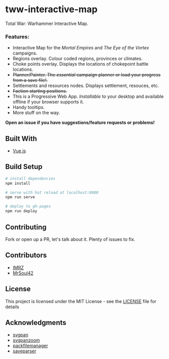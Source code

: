 # tww-interactive-map

Total War: Warhammer Interactive Map.

### Features:
* Interactive Map for the *Mortal Empires* and *The Eye of the Vortex* campaigns.
* Regions overlay. Colour coded regions, provinces or climates.
* Choke points overlay. Displays the locations of chokepoint battle locations.
* ~~Planner/Painter. The *essential* campaign planner or load your progress from a save file!.~~
* Settlements and resources nodes. Displays settlement, resouces, etc.
* ~~Faction starting positions.~~
* This is a Progressive Web App. *Installable* to your desktop and available offline if your browser supports it.
* Handy tooltips.
* More stuff on the way.

**Open an issue if you have suggestions/feature requests or problems!**

## Built With

* [Vue.js](https://vuejs.org/)

## Build Setup

``` bash
# install dependencies
npm install

# serve with hot reload at localhost:8080
npm run serve

# deploy to gh-pages
npm run deploy
```

## Contributing

Fork or open up a PR, let's talk about it. Plenty of issues to fix.

## Contributors
* [IMRZ](https://github.com/IMRZ)
* [MrSoul42](https://github.com/MrSoul42)

## License

This project is licensed under the MIT License - see the [LICENSE](LICENSE) file for details

## Acknowledgments

* [svgpan](https://github.com/aleofreddi/svgpan)
* [svgpanzoom](https://github.com/ariutta/svg-pan-zoom)
* [packfilemanager](https://sourceforge.net/projects/packfilemanager/)
* [saveparser](https://sourceforge.net/projects/saveparser/)
